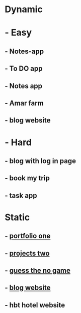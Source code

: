 # Dynamic
# - Easy
   ## - Notes-app
   ## - To DO app
   ## - Notes app 
   ## - Amar farm
   ## - blog website

# - Hard
   ## - blog with log in page
   ## - book my trip 
   ## - task app

# Static
   ## - [portfolio one ](https://amargupta.me/profile/)
   ## - [projects two ](https://bit.ly/3bla3ID)
   ## - [guess the no game ](https://bit.ly/2SWlkIW)
   ## - [blog website ](https://amargupta.me/)
   ## - hbt hotel website
